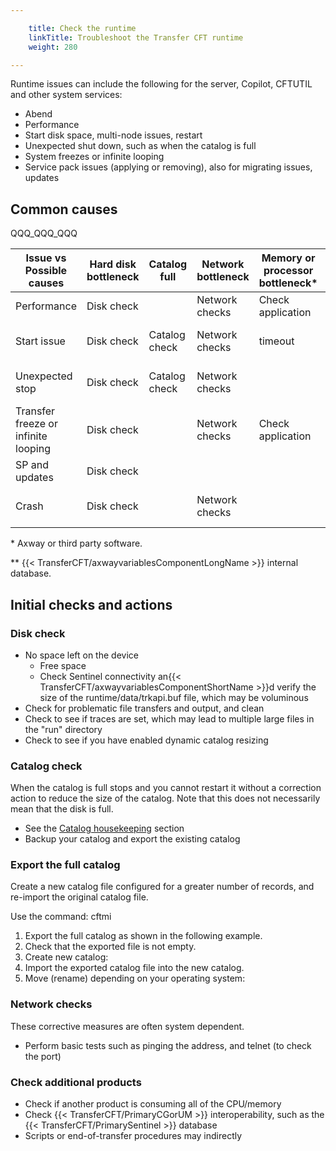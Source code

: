 ```yaml
---

    title: Check the runtime
    linkTitle: Troubleshoot the Transfer CFT runtime
    weight: 280

---
```

Runtime issues can include the following for the server, Copilot, CFTUTIL and other system services:

- Abend
- Performance
- Start disk space, multi-node issues, restart
- Unexpected shut down, such as when the catalog is full
- System freezes or infinite looping
- Service pack issues (applying or removing), also for migrating issues, updates

## Common causes

QQQ\_QQQ\_QQQ


| Issue vs<br /> Possible causes  | Hard disk bottleneck  | Catalog<br/> full | Network<br/> bottleneck | Memory or processor bottleneck*  | Corrupt<br/> file or DB ** |
| --- | --- | --- | --- | --- | --- |
| Performance  | Disk check  |   | Network checks  | Check application  |   |
| Start issue  | Disk check  | Catalog check  | Network checks  | timeout  | Check {{< TransferCFT/axwayvariablesComponentLongName  >}} files  |
| Unexpected stop  | Disk check  | Catalog check  | Network checks  |   | Check {{< TransferCFT/axwayvariablesComponentLongName  >}} files  |
| Transfer freeze or infinite looping  | Disk check  |   | Network checks  | Check application  | Check {{< TransferCFT/axwayvariablesComponentLongName  >}} files  |
| SP and updates  | Disk check  |   |   |   |   |
| Crash  | Disk check  |   | Network checks  |   | Check {{< TransferCFT/axwayvariablesComponentLongName  >}} files  |


\* Axway or third party software.

\*\* {{< TransferCFT/axwayvariablesComponentLongName  >}} internal database.

## Initial checks and actions

### Disk check

- No space left on the device
    -   Free space
    -   Check Sentinel connectivity an{{< TransferCFT/axwayvariablesComponentShortName >}}d verify the size of the runtime/data/trkapi.buf file, which may be voluminous
- Check for problematic file transfers and output, and clean
- Check to see if traces are set, which may lead to multiple large files in the "run" directory
- Check to see if you have enabled dynamic catalog resizing

### Catalog check

When the catalog is full stops and you cannot restart it without a correction action to reduce the size of the catalog. Note that this does not necessarily mean that the disk is full.

- See the [Catalog housekeeping](../../../admin_intro/admin_monitoring_intro/housekeeping_catalog) section
- Backup your catalog and export the existing catalog

### Export the full catalog

Create a new catalog file configured for a greater number of records, and re-import the original catalog file.

Use the command: cftmi

1. Export the full catalog as shown in the following example.
1. Check that the exported file is not empty.
1. Create new catalog:
1. Import the exported catalog file into the new catalog.
1. Move (rename) depending on your operating system:

### Network checks

These corrective measures are often system dependent.

- Perform basic tests such as pinging the address, and telnet (to check the port)

### Check additional products

- Check if another product is consuming all of the CPU/memory
- Check {{< TransferCFT/PrimaryCGorUM >}} interoperability, such as the {{< TransferCFT/PrimarySentinel >}} database
- Scripts or end-of-transfer procedures may indirectly
